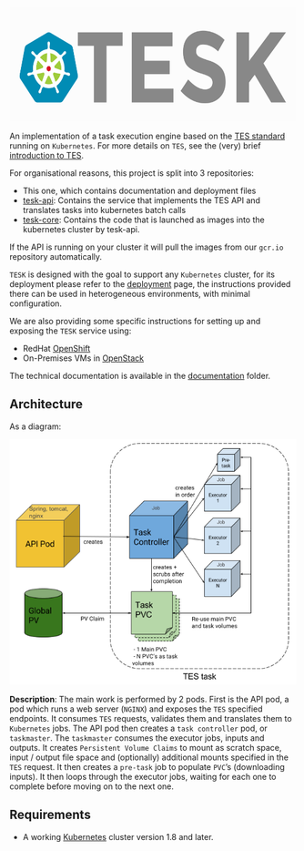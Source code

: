<img src="documentation/img/TESKlogowfont.png" height="200">

An implementation of a task execution engine based on the [TES standard](https://github.com/ga4gh/task-execution-schemas) running on `Kubernetes`. For more details on `TES`, see the (very) brief [introduction to TES](documentation/tesintro.md).

For organisational reasons, this project is split into 3 repositories:
- This one, which contains documentation and deployment files
- [tesk-api](https://github.com/EMBL-EBI-TSI/tesk-api): Contains the service that implements the TES API and translates tasks into kubernetes batch calls
- [tesk-core](https://github.com/EMBL-EBI-TSI/tesk-core):  Contains the code that is launched as images into the kubernetes cluster by tesk-api.

If the API is running on your cluster it will pull the images from our `gcr.io` repository automatically.

`TESK` is designed with the goal to support any `Kubernetes` cluster, for its deployment please refer to the [deployment](documentation/deployment.md) page, the instructions provided there can be used in heterogeneous environments, with minimal configuration.

We are also providing some specific instructions for setting up and exposing the `TESK` service using:

-   RedHat [OpenShift](documentation/openshift_setup.md)
-   On-Premises VMs in [OpenStack](documentation/ingress.md)

The technical documentation is available in the [documentation](documentation) folder.


## Architecture
As a diagram:

![TESK architecture](documentation/img/architecture.png)

**Description**: The main work is performed by 2 pods. First is the API pod, a pod which runs a web server (`NGINX`) and exposes the `TES` specified endpoints. It consumes `TES` requests, validates them and translates them to `Kubernetes` jobs. The API pod then creates a `task controller` pod, or `taskmaster`. The `taskmaster` consumes the executor jobs, inputs and outputs. It creates `Persistent Volume Claims` to mount as scratch space, input / output file space and (optionally) additional mounts specified in the `TES` request. It then creates a `pre-task` job to populate `PVC`’s (downloading inputs). It then loops through the executor jobs, waiting for each one to complete before moving on to the next one.

## Requirements
-   A working [Kubernetes](https://kubernetes.io/) cluster version 1.8 and later.
